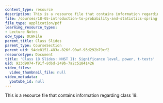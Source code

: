 ```yaml
---
content_type: resource
description: This is a resource file that contains information regarding class 18.
file: /courses/18-05-introduction-to-probability-and-statistics-spring-2014/923d9074f91f8d6d249b7a2c51841426_MIT18_05S14_class18_slides.pdf
file_type: application/pdf
learning_resource_types:
- Lecture Notes
ocw_type: OCWFile
parent_title: Class Slides
parent_type: CourseSection
parent_uid: 94de8151-483a-826f-90af-93d292b79cf2
resourcetype: Document
title: 'Class 18 Slides: NHST II: Significance level, power, t-tests'
uid: 923d9074-f91f-8d6d-249b-7a2c51841426
video_files:
  video_thumbnail_file: null
video_metadata:
  youtube_id: null
---
```

This is a resource file that contains information regarding class 18.


